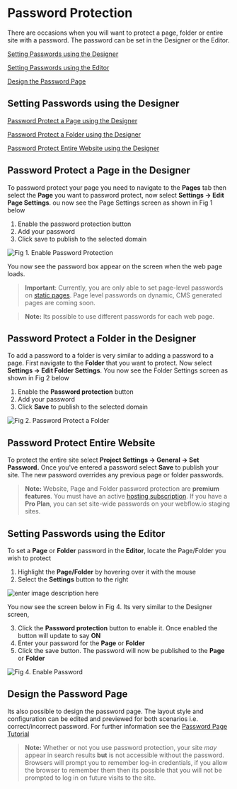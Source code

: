 ﻿
# Password Protection

There are occasions when you will want to protect a page, folder or entire site with a password. The password can be set in the Designer or the Editor. 

[Setting Passwords using the Designer](#setting-passwords-using-the-designer)

[Setting Passwords using the Editor](#setting-passwords-using-the-editor)

[Design the Password Page](#design-the-password-page)
 

## Setting Passwords using the Designer
[Password Protect a Page using the Designer](#password-protect-a-page-in-the-designer)

[Password Protect a Folder using the Designer](#password-protect-a-folder-in-the-designer)

[Password Protect Entire Website using the Designer](#password-protect-entire-website)

## Password Protect a Page in the Designer
To password protect your page you need to navigate to the **Pages** tab then select the **Page** you want to password protect, now select **Settings -> Edit Page Settings**.  ou now see the Page Settings screen as shown in Fig 1 below
 
 1. Enable the password protection button
 2. Add your password
 3. Click save to publish to the selected domain
 
 ![Fig 1.  Enable Password Protection](https://lh3.googleusercontent.com/ONI_PxNMAK9CruSevbuVNm5sRVwyIMBtiHD2A-ZW8ZqVn7XdynpKxHQd_LqBBIl29yD7rKLvo-nfXA "Fig 1.  Enable Password Protection")


You now see the password box appear on the screen when the web page loads.

>**Important**: Currently, you are only able to set page-level passwords on [static pages](https://university.webflow.com/glossary/static-page). Page level passwords on dynamic, CMS generated pages are coming soon.

  > **Note:** Its possible to use different passwords for each web page.
    

## Password Protect a Folder in the Designer
To add a password to a folder is very similar to adding a password to a page. First navigate to the **Folder** that you want to protect. Now select **Settings -> Edit Folder Settings**.  You now see the Folder Settings screen as shown in Fig 2 below
 
 1. Enable the **Password protection** button
 2. Add your password
 3. Click **Save** to publish to the selected domain 

![Fig 2. Password Protect a Folder](https://lh3.googleusercontent.com/s5dhlx3YcR2RM5Sy45VJPY18S4IeT2aohxu4fCXqlc5nkxvYhQJUhfpRHEn1GSa4T2wGLBZ3WVQlAw "Fig 2. Password Protect a Folder")


## Password Protect Entire Website
To protect the entire site select **Project Settings -> General -> Set Password.** Once you've entered a password select **Save** to publish your site. The new password overrides any previous page or folder passwords.

> **Note:** Website, Page and Folder password protection are **premium features**. You must have an active [hosting subscription](https://webflow.com/pricing/one-site). If you have a **Pro Plan**, you can set site-wide passwords on your webflow.io staging sites.

## Setting Passwords using the Editor
To set a **Page** or **Folder** password in the **Editor**,  locate the Page/Folder you wish to protect

1. Highlight the **Page/Folder** by hovering over it with the mouse
2. Select the **Settings** button to the right

![enter image description here](https://lh3.googleusercontent.com/EQgW0YjrHRTJQj8pWrmx4ovqdBewNpsjqpBOHnPR8spzZDtCrwkGusqANRVojDOt6_-kBoJ_3_51AA "Fig 3. Setting Passwords in the Editor")

You now see the screen below in Fig 4. Its very similar to the Designer screen, 

3. Click the **Password protection** button to enable it. Once enabled the button will update to say **ON**
4. Enter your password for the **Page** or **Folder**
5. Click the save button. The password will now be published to the **Page** or **Folder**

![Fig 4. Enable Password](https://lh3.googleusercontent.com/5RHmWM7_9WGeRzvOxhEQfJuVeV9Yxo6p43cCK1A8a-MVDI7drG8k8bGkmyRdTEOF5MfrWOSddUVGdw "Fig 4. Enable Password")


## Design the Password Page

Its also possible to design the password page. The layout style and configuration can be edited and previewed for both scenarios i.e. correct/incorrect password. For further information see the [Password Page Tutorial](https://university.webflow.com/article/password-page)


>**Note:**  Whether or not you use password protection, your site _may_ appear in search results **but** is not accessible without the password. Browsers will prompt you to remember log-in credentials, if you allow the browser to remember them then its possible that you will not be prompted to log in on future visits to the site.

